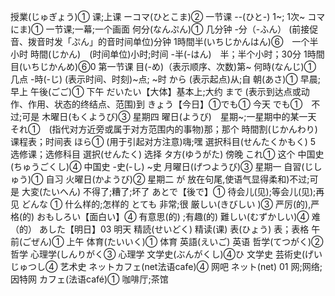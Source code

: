 授業(じゅぎょう)① 课;上课
ーコマ(ひとこま)② 一节课
--(ひと-) 1~; 1次~
コマにま)① 一节课;一幕;一个画面
何分(なんぷん)① 几分钟
-分（-ふん） (前接促音、拨音时发「ぷん」的音时间单位)分钟
1時間半(いちじかんはん)⑥　一个半小时
時間(じかん)　(时间单位)小时;时间
-半(-はん)　半；半个小时；30分
1時間目(いちじかんめ)⑥0 第一节课
目(-め)（表示顺序、次数)第~
何時(なんじ)① 几点
-時(-じ)   (表示时间、时刻)~点; ~时
から (表示起点)从;自
朝(あさ)① 早晨;早上
午後(ごご)① 下午
だいたい【大体】基本上;大约
まで (表示到达点或动作、作用、状态的终结点、范围)到
きょう【今日】①でも① 今天
でも①　不过;可是
木曜日(もくようび)③ 星期四
曜日(ようび)　星期~;一星期中的某一天
それ①　(指代对方近旁或属于对方范围内的事物)那；那个
時間割(じかんわり) 课程表；时间表
ほら① (用于引起对方注意)嗨;嘿
選択科目(せんたくかもく) 5 选修课；选修科目
選択(せんたく) 选择
タ方(ゆうがた) 傍晚
これ① 这个
中国史(ちゅうごくし)④ 中国史
-史(-し) ~史
月曜日(げつようび)③ 星期一
自習(じしゅう)① 自习
火曜日(かようび)② 星期二
が  放在句尾,使语气显得柔和)不过;可是
大変(たいへん) 不得了;糟了;坏了
あとで【後で】①  待会儿(见);等会儿(见);再见
どんな ① 什么样的;怎样的
とても 非常;很
厳しい(きびしい )③ 严厉(的),严格(的)
おもしろい【面白い】④ 有意思(的) ;有趣(的)
難しい(むずかしい)④ 难（的）
あした【明日】03  明天
精読(せいどく)  精读(课)
表(ひょう)  表；表格
午前(ごぜん)① 上午
体育(たいいく)① 体育
英語(えいご) 英语
哲学(てつがく)② 哲学
心理学(しんりがく③ 心理学
文学史(ぶんがくし)④ひ 文学史
芸術史(げいじゅつし④  艺术史
ネットカフェ(net法语cafe)④ 网吧
ネット(net) 01 网;网络;因特网
カフェ(法语café)① 咖啡厅;茶馆


















